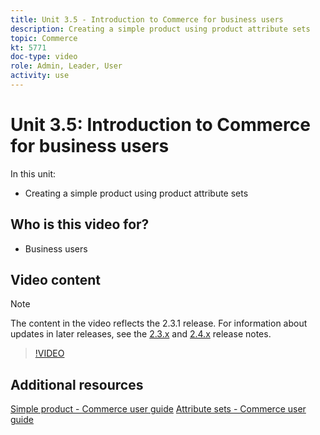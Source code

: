 ```yaml
---
title: Unit 3.5 - Introduction to Commerce for business users
description: Creating a simple product using product attribute sets
topic: Commerce
kt: 5771
doc-type: video
role: Admin, Leader, User
activity: use
---
```


# Unit 3.5: Introduction to Commerce for business users

In this unit:

- Creating a simple product using product attribute sets


## Who is this video for?

- Business users

## Video content

>[!NOTE]
>
>The content in the video reflects the 2.3.1 release. For information about updates in later releases, see the [ 2.3.x](https://devdocs.magento.com/guides/v2.3/release-notes/bk-release-notes.html) and [2.4.x](https://devdocs.magento.com/guides/v2.4/release-notes/bk-release-notes.html) release notes.

>[!VIDEO](https://video.tv.adobe.com/v/35956?quality=12&learn=on)

## Additional resources

[Simple product - Commerce user guide](https://docs.magento.com/user-guide/catalog/product-create-simple.html)
[Attribute sets - Commerce user guide](https://docs.magento.com/user-guide/stores/attribute-sets.html)
